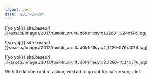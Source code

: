 ```yaml
---
layout: post
date: "2017-06-20"
---
```


![yo yo]({{ site.baseurl }}/assets/images/2017/tumblr_orurlfJd6k1r16syio1_1280-1024x576.jpg)

![yo yo]({{ site.baseurl }}/assets/images/2017/tumblr_orurlfJd6k1r16syio2_1280-576x1024.jpg)

![yo yo]({{ site.baseurl }}/assets/images/2017/tumblr_orurlfJd6k1r16syio3_1280-1024x576.jpg)

With the kitchen out of action, we had to go out for ice-cream, a lot.
